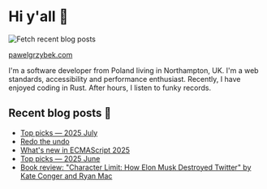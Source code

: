 # Hi y'all 👋

![Fetch recent blog posts](https://github.com/pawelgrzybek/pawelgrzybek/workflows/Fetch%20recent%20blog%20posts/badge.svg)

[pawelgrzybek.com](https://pawelgrzybek.com)

I'm a software developer from Poland living in Northampton, UK. I'm a web standards, accessibility and performance enthusiast. Recently, I have enjoyed coding in Rust. After hours, I listen to funky records.

## Recent blog posts 📝

<!-- FEED-START -->
- [Top picks — 2025 July](https://pawelgrzybek.com/top-picks-2025-july/)
- [Redo the undo](https://pawelgrzybek.com/redo-the-undo/)
- [What's new in ECMAScript 2025](https://pawelgrzybek.com/whats-new-in-ecmascript-2025/)
- [Top picks — 2025 June](https://pawelgrzybek.com/top-picks-2025-june/)
- [Book review: "Character Limit: How Elon Musk Destroyed Twitter" by Kate Conger and Ryan Mac](https://pawelgrzybek.com/book-review-character-limit-how-elon-musk-destroyed-twitter-by-kate-conger-and-ryan-mac/)
<!-- FEED-END -->